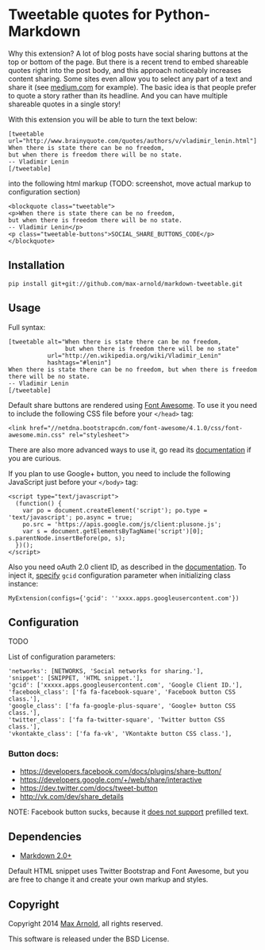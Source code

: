 # Tweetable quotes for Python-Markdown

Why this extension? A lot of blog posts have social sharing buttons at the top or bottom of the page. But there is a recent trend to embed shareable quotes right into the post body, and this approach noticeably increases content sharing. Some sites even allow you to select any part of a text and share it (see [medium.com](https://medium.com/life-learning/7-reasons-why-you-will-never-do-anything-amazing-with-your-life-2a1841f1335d) for example). The basic idea is that people prefer to quote a story rather than its headline. And you can have multiple shareable quotes in a single story!

With this extension you will be able to turn the text below:

    [tweetable url="http://www.brainyquote.com/quotes/authors/v/vladimir_lenin.html"]
    When there is state there can be no freedom,
    but when there is freedom there will be no state.
    -- Vladimir Lenin
    [/tweetable]

into the following html markup (TODO: screenshot, move actual markup to configuration section)

    <blockquote class="tweetable">
    <p>When there is state there can be no freedom,
    but when there is freedom there will be no state.
    -- Vladimir Lenin</p>
    <p class="tweetable-buttons">SOCIAL_SHARE_BUTTONS_CODE</p>
    </blockquote>


## Installation

    pip install git+git://github.com/max-arnold/markdown-tweetable.git


## Usage

Full syntax:

    [tweetable alt="When there is state there can be no freedom,
                    but when there is freedom there will be no state"
               url="http://en.wikipedia.org/wiki/Vladimir_Lenin"
               hashtags="#lenin"]
    When there is state there can be no freedom, but when there is freedom there will be no state.
    -- Vladimir Lenin
    [/tweetable]

Default share buttons are rendered using [Font Awesome](http://fontawesome.io). To use it you need to include the following CSS file before your `</head>` tag:

    <link href="//netdna.bootstrapcdn.com/font-awesome/4.1.0/css/font-awesome.min.css" rel="stylesheet">

There are also more advanced ways to use it, go read its [documentation](http://fontawesome.io/get-started/) if you are curious.

If you plan to use Google+ button, you need to include the following JavaScript just before your `</body>` tag:

    <script type="text/javascript">
      (function() {
        var po = document.createElement('script'); po.type = 'text/javascript'; po.async = true;
        po.src = 'https://apis.google.com/js/client:plusone.js';
        var s = document.getElementsByTagName('script')[0]; s.parentNode.insertBefore(po, s);
      })();
    </script>

Also you need oAuth 2.0 client ID, as described in the [documentation](https://developers.google.com/+/web/share/interactive#adding_the_share_button_to_your_page). To inject it, [specify](http://pythonhosted.org/Markdown/reference.html#extensions) `gcid` configuration parameter when initializing class instance:

    MyExtension(configs={'gcid': ''xxxx.apps.googleusercontent.com'})


## Configuration

TODO

List of configuration parameters:

    'networks': [NETWORKS, 'Social networks for sharing.'],
    'snippet': [SNIPPET, 'HTML snippet.'],
    'gcid': ['xxxxx.apps.googleusercontent.com', 'Google Client ID.'],
    'facebook_class': ['fa fa-facebook-square', 'Facebook button CSS class.'],
    'google_class': ['fa fa-google-plus-square', 'Google+ button CSS class.'],
    'twitter_class': ['fa fa-twitter-square', 'Twitter button CSS class.'],
    'vkontakte_class': ['fa fa-vk', 'VKontakte button CSS class.'],


### Button docs:

* https://developers.facebook.com/docs/plugins/share-button/
* https://developers.google.com/+/web/share/interactive
* https://dev.twitter.com/docs/tweet-button
* http://vk.com/dev/share_details

NOTE: Facebook button sucks, because it [does not support](http://stackoverflow.com/questions/20956229/has-facebook-sharer-php-changed-to-no-longer-accept-detailed-parameters) prefilled text.


## Dependencies

* [Markdown 2.0+](http://pythonhosted.org/Markdown/)

Default HTML snippet uses Twitter Bootstrap and Font Awesome, but you are free to change it and create your own markup and styles.

## Copyright

Copyright 2014 [Max Arnold](http://ar0.me/), all rights reserved.

This software is released under the BSD License.
